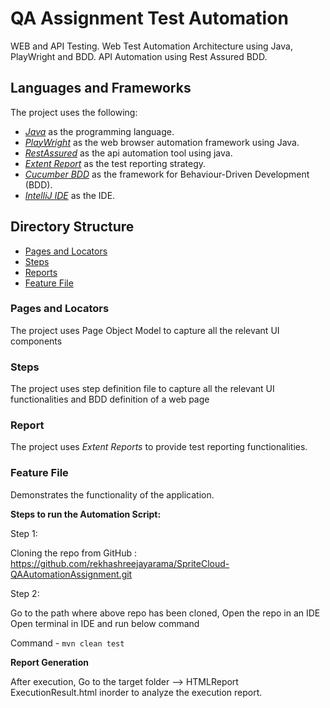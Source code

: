 # QA Assignment Test Automation 

WEB and API Testing. Web Test Automation Architecture using Java, PlayWright and BDD. API Automation using Rest Assured BDD.

## Languages and Frameworks

The project uses the following:
- *[Java](https://www.oracle.com/java/technologies/javase/21-relnote-issues.html)* as the programming language.
- *[PlayWright](https://playwright.dev/)* as the web browser automation framework using Java.
- *[RestAssured](https://rest-assured.io/)* as the api automation tool using java.
- *[Extent Report](https://extentreports.com/documentation/)* as the test reporting strategy.
- *[Cucumber BDD](https://cucumber.io/docs/bdd/)* as the framework for Behaviour-Driven Development (BDD).
- *[IntelliJ IDE](https://lp.jetbrains.com/)* as the IDE.

## Directory Structure
- [Pages and Locators](#allPageAndLocators)
- [Steps](#stepDefinition)
- [Reports](#reports)
- [Feature File](#qa.feature)


### Pages and Locators
The project uses Page Object Model to capture all the relevant UI components
### Steps
The project uses step definition file to capture all the relevant UI functionalities and BDD definition of a web page
### Report
The project uses *Extent Reports* to provide test reporting functionalities. 
### Feature File
Demonstrates the functionality of the application.

 
**Steps to run the Automation Script:**

Step 1:

Cloning the repo from GitHub : https://github.com/rekhashreejayarama/SpriteCloud-QAAutomationAssignment.git

Step 2:

Go to the path where above repo has been cloned, 
Open the repo in an IDE Open terminal in IDE and run below command 

Command - ``mvn clean test``

**Report Generation**

After execution, Go to the target folder --> HTMLReport ExecutionResult.html inorder to analyze the execution report.
